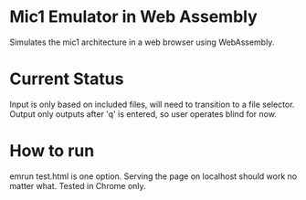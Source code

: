 # Mic1 Emulator in Web Assembly

Simulates the mic1 architecture in a web browser using WebAssembly. 


# Current Status

Input is only based on included files, will need to transition to a file selector. Output only outputs after 'q' is entered, so user operates blind for now.

# How to run

emrun test.html is one option. Serving the page on localhost should work no matter what. Tested in Chrome only.

